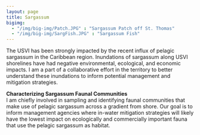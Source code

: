 ```yaml
---
layout: page
title: Sargassum
bigimg:
  - "/img/big-img/Patch.JPG" : "Sargassum Patch off St. Thomas"
  - "/img/big-img/SargFish.JPG" : "Sargassum Fish"
---
```


The USVI has been strongly impacted by the recent influx of pelagic sargassum in the Caribbean region. Inundations of sargassum along USVI shorelines have had negative environmental, ecological, and economic impacts. I am a part of a collaborative effort in the territory to better understand these inundations to inform potential management and mitigation strategies.  

**Characterizing Sargassum Faunal Communities**  
I am chiefly involved in sampling and identifying faunal communities that make use of pelagic sargassum across a gradient from shore. Our goal is to inform management agencies where in-water mitigation strategies will likely have the lowest impact on ecologically and commercially important fauna that use the pelagic sargassum as habitat.
